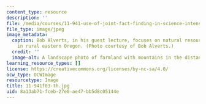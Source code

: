 ```yaml
---
content_type: resource
description: ''
file: /media/courses/11-941-use-of-joint-fact-finding-in-science-intensive-policy-disputes-part-i-fall-2003/8a13ab71fceb27e0ae47bb5d8c05144e_11-941f03-th.jpg
file_type: image/jpeg
image_metadata:
  caption: Bob Alverts, in his guest lecture, focuses on natural resource management
    in rural eastern Oregon. (Photo courtesy of Bob Alverts.)
  credit: ''
  image-alt: A landscape photo of farmland with mountains in the distance.
learning_resource_types: []
license: https://creativecommons.org/licenses/by-nc-sa/4.0/
ocw_type: OCWImage
resourcetype: Image
title: 11-941f03-th.jpg
uid: 8a13ab71-fceb-27e0-ae47-bb5d8c05144e
---
```

